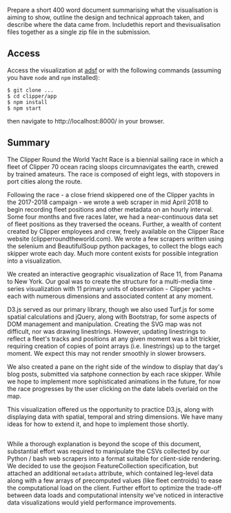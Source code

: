 Prepare a short 400 word document summarising what the visualisation is aiming to show, outline the design and technical approach taken, and describe where the data came from. Includethis report and thevisualisation files together as a single zip file in the submission.

## Access

Access the visualization at [adsf](fds) or with the following commands (assuming you have `node` and `npm` installed):

```
$ git clone ...
$ cd clipper/app
$ npm install
$ npm start
```

then navigate to http://localhost:8000/ in your browser.

## Summary

The Clipper Round the World Yacht Race is a biennial sailing race in which a fleet of Clipper 70 ocean racing sloops circumnavigates the earth, crewed by trained amateurs. The race is composed of eight legs, with stopovers in port cities along the route.

Following the race - a close friend skippered one of the Clipper yachts in the 2017-2018 campaign - we wrote a web scraper in mid April 2018 to begin recording fleet positions and other metadata on an hourly interval. Some four months and five races later, we had a near-continuous data set of fleet positions as they traversed the oceans. Further, a wealth of content created by Clipper employees and crew, freely available on the Clipper Race website (clipperroundtheworld.com). We wrote a few scrapers written using the selenium and BeautifulSoup python packages, to collect the blogs each skipper wrote each day. Much more content exists for possible integration into a visualization.

We created an interactive geographic visualization of Race 11, from Panama to New York. Our goal was to create the structure for a multi-media time series visualization with 11 primary units of observation - Clipper yachts - each with numerous dimensions and associated content at any moment.

D3.js served as our primary library, though we also used Turf.js for some spatial calculations and jQuery, along with Bootstrap, for some aspects of DOM management and manipulation. Creating the SVG map was not difficult, nor was drawing linestrings. However, updating linestrings to reflect a fleet's tracks and positions at any given moment was a bit trickier, requiring creation of copies of point arrays (i.e. linestrings) up to the target moment. We expect this may not render smoothly in slower browsers.

We also created a pane on the right side of the window to display that day's blog posts, submitted via satphone connection by each race skipper. While we hope to implement more sophisticated animations in the future, for now the race progresses by the user clicking on the date labels overlaid on the map.

This visualization offered us the opportunity to practice D3.js, along with displaying data with spatial, temporal and string dimensions. We have many ideas for how to extend it, and hope to implement those shortly.

##


While a thorough explanation is beyond the scope of this document, substantial effort was required to manipulate the CSVs collected by our Python / bash web scrapers into a format suitable for client-side rendering. We decided to use the geojson FeatureCollection specification, but attached an additional `metadata` attribute, which contained leg-level data along with a few arrays of precomputed values (like fleet centroids) to ease the computational load on the client. Further effort to optimize the trade-off between data loads and computational intensity we've noticed in interactive data visualizations would yield performance improvements.

